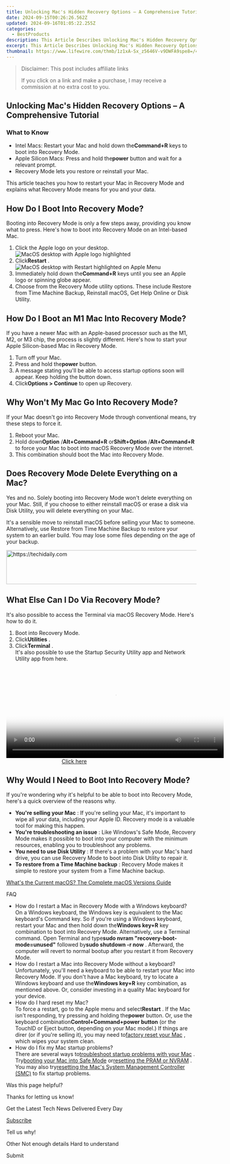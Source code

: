 ```yaml
---
title: Unlocking Mac's Hidden Recovery Options – A Comprehensive Tutorial
date: 2024-09-15T00:26:26.562Z
updated: 2024-09-16T01:05:22.255Z
categories:
  - BestProducts
description: This Article Describes Unlocking Mac's Hidden Recovery Options – A Comprehensive Tutorial
excerpt: This Article Describes Unlocking Mac's Hidden Recovery Options – A Comprehensive Tutorial
thumbnail: https://www.lifewire.com/thmb/1z1xA-Sx_z5646V-v9DWFA9spe8=/400x300/filters:no_upscale():max_bytes(150000):strip_icc():format(webp)/how-to-restart-a-mac-in-recovery-mode-5184142-68cb6419ef464a9f81fc8e71428c6dd7.jpg
---
```


>  Disclaimer: This post includes affiliate links
>
>  If you click on a link and make a purchase, I may receive a commission at no extra cost to you.
>

## Unlocking Mac's Hidden Recovery Options – A Comprehensive Tutorial
### What to Know

* Intel Macs: Restart your Mac and hold down the**Command+R** keys to boot into Recovery Mode.
* Apple Silicon Macs: Press and hold the**power** button and wait for a relevant prompt.
* Recovery Mode lets you restore or reinstall your Mac.

 This article teaches you how to restart your Mac in Recovery Mode and explains what Recovery Mode means for you and your data.

## How Do I Boot Into Recovery Mode?

 Booting into Recovery Mode is only a few steps away, providing you know what to press. Here's how to boot into Recovery Mode on an Intel-based Mac.

1. Click the Apple logo on your desktop.  
![MacOS desktop with Apple logo highlighted](https://www.lifewire.com/thmb/ZD9R-1BPhl_1RlElnKZiaP7PkkA=/1500x0/filters:no_upscale():max_bytes(150000):strip_icc():format(webp)/how-to-restart-a-mac-in-recovery-mode-51841421-cc43c9c48ed6487d8a7b93d6b20a5a8c.jpg)
2. Click**Restart** .  
![MacOS desktop with Restart highlighted on Apple Menu](https://www.lifewire.com/thmb/vuCSn_IqU_0pwh98bZrUoEVj-3g=/1500x0/filters:no_upscale():max_bytes(150000):strip_icc():format(webp)/how-to-restart-a-mac-in-recovery-mode-51841422-0bd99c8507fb42a88b7add2c60eda698.jpg)
3. Immediately hold down the**Command+R** keys until you see an Apple logo or spinning globe appear.
4. Choose from the Recovery Mode utility options. These include Restore from Time Machine Backup, Reinstall macOS, Get Help Online or Disk Utility.

## How Do I Boot an M1 Mac Into Recovery Mode?

 If you have a newer Mac with an Apple-based processor such as the M1, M2, or M3 chip, the process is slightly different. Here's how to start your Apple Silicon-based Mac in Recovery Mode.

1. Turn off your Mac.
2. Press and hold the**power** button.
3. A message stating you'll be able to access startup options soon will appear. Keep holding the button down.
4. Click**Options > Continue** to open up Recovery.

## Why Won't My Mac Go Into Recovery Mode?

 If your Mac doesn't go into Recovery Mode through conventional means, try these steps to force it.

1. Reboot your Mac.
2. Hold down**Option** /**Alt+Command+R** or**Shift+Option** /**Alt+Command+R** to force your Mac to boot into macOS Recovery Mode over the internet.
3. This combination should boot the Mac into Recovery Mode.

## Does Recovery Mode Delete Everything on a Mac?

 Yes and no. Solely booting into Recovery Mode won't delete everything on your Mac. Still, if you choose to either reinstall macOS or erase a disk via Disk Utility, you will delete everything on your Mac.

 It's a sensible move to reinstall macOS before selling your Mac to someone. Alternatively, use Restore from Time Machine Backup to restore your system to an earlier build. You may lose some files depending on the age of your backup.

<!-- affiliate ads begin -->
<a href="https://ephamedtechinc.pxf.io/c/5597632/2136617/26400" target="_top" id="2136617">
  <img src="//a.impactradius-go.com/display-ad/26400-2136617" border="0" alt="https://techidaily.com" width="728" height="90"/>
</a>
<img height="0" width="0" src="https://ephamedtechinc.pxf.io/i/5597632/2136617/26400" style="position:absolute;visibility:hidden;" border="0" />
<!-- affiliate ads end -->

## What Else Can I Do Via Recovery Mode?

 It's also possible to access the Terminal via macOS Recovery Mode. Here's how to do it.

1. Boot into Recovery Mode.
2. Click**Utilities** .
3. Click**Terminal** .  
 It's also possible to use the Startup Security Utility app and Network Utility app from here.

<!-- affiliate ads begin -->
<span id="1983582">
					<video width="576" height="240" style="cursor:pointer"
           poster="//a.impactradius-go.com/display-clicktoplayimage/1983582.png"
           onclick="if(!this.playClicked){this.play();this.setAttribute('controls',true);this.playClicked=true;}">
	   <source src="//a.impactradius-go.com/display-ad/22993-1983582">
	   <img src="//a.impactradius-go.com/display-clicktoplayimage/1983582.png" style="border: none; height: 100%; width: 100%; object-fit: contain">
	</video>
	<div style="width:360px;text-align:center"><a href="javascript:window.open(decodeURIComponent('https%3A%2F%2Fhomestyler.sjv.io%2Fc%2F5597632%2F1983582%2F22993'), '_blank');void(0);">Click here</a></div>
</span>
<img height="0" width="0" src="https://imp.pxf.io/i/5597632/1983582/22993" style="position:absolute;visibility:hidden;" border="0" />
<!-- affiliate ads end -->

## Why Would I Need to Boot Into Recovery Mode?

 If you're wondering why it's helpful to be able to boot into Recovery Mode, here's a quick overview of the reasons why.

* **You're selling your Mac** : If you're selling your Mac, it's important to wipe all your data, including your Apple ID. Recovery mode is a valuable tool for making this happen.
* **You're troubleshooting an issue** : Like Windows's Safe Mode, Recovery Mode makes it possible to boot into your computer with the minimum resources, enabling you to troubleshoot any problems.
* **You need to use Disk Utility** : If there's a problem with your Mac's hard drive, you can use Recovery Mode to boot into Disk Utility to repair it.
* **To restore from a Time Machine backup** : Recovery Mode makes it simple to restore your system from a Time Machine backup.

[What's the Current macOS? The Complete macOS Versions Guide](https://www.lifewire.com/what-is-macos-4691239)

 FAQ

* How do I restart a Mac in Recovery Mode with a Windows keyboard?  
 On a Windows keyboard, the Windows key is equivalent to the Mac keyboard's Command key. So if you're using a Windows keyboard, restart your Mac and then hold down the**Windows key+R** key combination to boot into Recovery Mode. Alternatively, use a Terminal command. Open Terminal and type**sudo nvram "recovery-boot-mode=unused"** followed by**sudo shutdown -r now** . Afterward, the computer will revert to normal bootup after you restart it from Recovery Mode.
* How do I restart a Mac into Recovery Mode without a keyboard?  
 Unfortunately, you'll need a keyboard to be able to restart your Mac into Recovery Mode. If you don't have a Mac keyboard, try to locate a Windows keyboard and use the**Windows key+R** key combination, as mentioned above. Or, consider investing in a quality Mac keyboard for your device.
* How do I hard reset my Mac?  
 To force a restart, go to the Apple menu and select**Restart** . If the Mac isn't responding, try pressing and holding the**power** button. Or, use the keyboard combination**Control+Command+power button** (or the TouchID or Eject button, depending on your Mac model.) If things are direr (or if you're selling it), you may need to[factory reset your Mac](https://www.lifewire.com/get-your-mac-ready-for-resale-4140772) , which wipes your system clean.
* How do I fix my Mac startup problems?  
 There are several ways to[troubleshoot startup problems with your Mac](https://www.lifewire.com/top-troubleshooting-tips-startup-problems-2259907) . Try[booting your Mac into Safe Mode](https://www.lifewire.com/how-to-use-mac-safe-boot-option-2260843) or[resetting the PRAM or NVRAM](https://www.lifewire.com/how-to-reset-mac-pram-or-nvram-2260839) . You may also try[resetting the Mac's System Management Controller (SMC)](https://www.lifewire.com/reset-smc-system-management-controller-on-mac-2260840) to fix startup problems.

Was this page helpful?

Thanks for letting us know!

 Get the Latest Tech News Delivered Every Day

[Subscribe](https://www.lifewire.com/#)

Tell us why!

 Other  Not enough details  Hard to understand

 Submit

<ins class="adsbygoogle"
     style="display:block"
     data-ad-format="autorelaxed"
     data-ad-client="ca-pub-7571918770474297"
     data-ad-slot="1223367746"></ins>

<ins class="adsbygoogle"
     style="display:block"
     data-ad-client="ca-pub-7571918770474297"
     data-ad-slot="8358498916"
     data-ad-format="auto"
     data-full-width-responsive="true"></ins>



